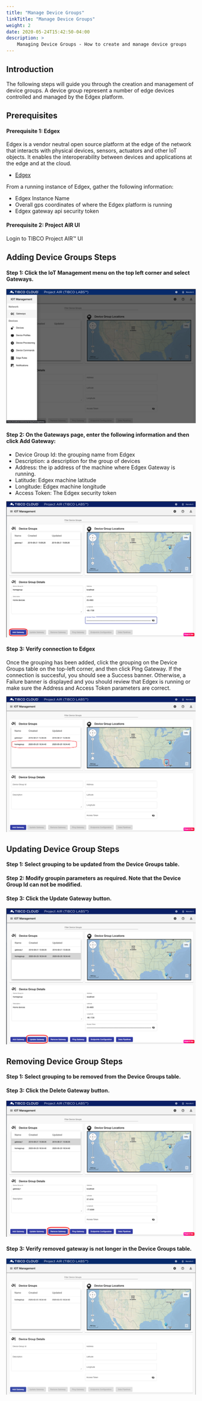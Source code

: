 ```yaml
---
title: "Manage Device Groups"
linkTitle: "Manage Device Groups"
weight: 2
date: 2020-05-24T15:42:50-04:00
description: >
    Managing Device Groups - How to create and manage device groups
---
```


## Introduction
The following steps will guide you through the creation  and management of device groups.
A device group represent a number of edge devices controlled and managed by the Edgex platform.

## Prerequisites

#### Prerequisite 1: Edgex

Edgex is a vendor neutral open source platform at the edge of the network that interacts with physical devices, sensors, actuators and other IoT objects. It enables the interoperability between devices and applications at the edge and at the cloud.

* [Edgex](https://www.edgexfoundry.org)

From a running instance of Edgex, gather the following information:

 * Edgex Instance Name
 * Overall gps coordinates of where the Edgex platform is running
 * Edgex gateway api security token


 #### Prerequisite 2: Project AIR UI

Login to TIBCO Project AIR™ UI

 ## Adding Device Groups Steps

#### Step 1: Click the IoT Management menu on the top left corner and select Gateways.

![Gateway Page image](./air_side_menu.png)

#### Step 2: On the Gateways page, enter the following information and then click Add Gateway:

* Device Group Id: the grouping name from Edgex
* Description: a description for the group of devices
* Address: the ip address of the machine where Edgex Gateway is running.
* Latitude: Edgex machine latitude
* Longitude: Edgex machine longitude
* Access Token: The Edgex security token

![Gateway Add image](./air_add_gateway.png)

#### Step 3: Verify connection to Edgex
 Once the grouping has been added, click the grouping on the Device Groups table on the top-left corner, and then click Ping Gateway.  If the connection is succesful, you should see a Success banner. Otherwise, a Failure banner is displayed and you should review that Edgex is running or make sure the Address and Access Token parameters are correct.

![Gateway Verify image](./air_gateway_added.png)

## Updating Device Group Steps

#### Step 1: Select grouping to be updated from the Device Groups table.

#### Step 2: Modify groupin parameters as required. Note that the Device Group Id can not be modified.

#### Step 3: Click the Update Gateway button.

![Update Gateway image](./air_update_gateway.png)

## Removing Device Group Steps

#### Step 1: Select grouping to be removed from the Device Groups table.

#### Step 3: Click the Delete Gateway button.

![Delete Gateway image](./air_remove_gateway.png)

#### Step 3: Verify removed gateway is not longer in the Device Groups table.

![Delete Gateway image](./air_gateway_removed.png)